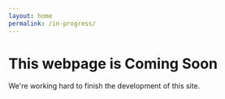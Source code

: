 ```yaml
---
layout: home
permalink: /in-progress/
---
```



<h1>This webpage is Coming Soon</h1>
<p>We're working hard to finish the development of this site.</p>
